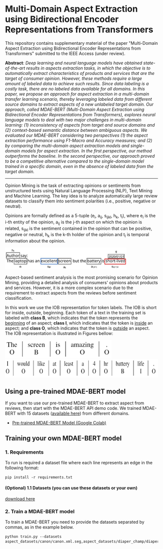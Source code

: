 # Multi-Domain Aspect Extraction using Bidirectional Encoder Representations from Transformers

This repository contains supplementary material of the paper "Multi-Domain Aspect Extraction using Bidirectional Encoder Representations from Transformers" submitted to the IEEE Access (under review).

**Abstract**: *Deep learning and neural language models have obtained state-of-the-art results in aspects extraction tasks, in which the objective is to automatically extract characteristics of products and services that are the target of consumer opinion. However, these methods require a large amount of labeled data to achieve such results. Since data labeling is a costly task, there are no labeled data available for all domains. In this paper, we propose an approach for aspect extraction in a multi-domain transfer learning scenario, thereby leveraging labeled data from different source domains to extract aspects of a new unlabeled target domain. Our approach, called MDAE-BERT (Multi-Domain Aspect Extraction using Bidirectional Encoder Representations from Transformers), explores neural language models to deal with two major challenges in multi-domain learning: (1) inconsistency of aspects from target and source domains and (2) context-based semantic distance between ambiguous aspects. We evaluated our MDAE-BERT considering two perspectives (1) the aspect extraction performance using F1-Macro and Accuracy measures; and (2) by comparing the multi-domain aspect extraction models and single-domain models for aspect extraction. In the first perspective, our method outperforms the baseline. In the second perspective, our approach proved to be a competitive alternative compared to the single-domain model trained in a specific domain, even in the absence of labeled data from the target domain.*

<hr>

Opinion Mining is the task of extracting opinions or sentiments from unstructured texts using Natural Language Processing (NLP), Text Mining and Machine Learning. The key idea is to analyze automatically large review datasets to classify them into sentiment polarities (i.e., positive, negative or neutral).

Opinions are formally defined as a 5-tuple (e<sub>i</sub>, a<sub>ij</sub>, s<sub>ijkl</sub>, h<sub>k</sub>, t<sub>l</sub>), where e<sub>i</sub> is the i-th entity of the opinion, a<sub>ij</sub> is the j-th aspect on which the opinion is related, s<sub>ijkl</sub> is the sentiment contained in the opinion that can be positive, negative or neutral, h<sub>k</sub> is the k-th holder of the opinion and t<sub>l</sub> is temporal information about the opinion.

<img src="Images/sa_example.jpg" alt="sentiment analysis example" width="400"/>

Aspect-based sentiment analysis is the most promising scenario for Opinion Mining, providing a detailed analysis of consumers' opinions about products and services. However, it is a more complex scenario due to the requirement to extract aspects from the reviews before sentiment classification.

In this work we use the IOB representation for token labels. The IOB is short for inside, outside, beginning. Each token of a text in the training set is labeled with <b>class B</b>, which indicates that the token represents the <u>beginning</u> of an aspect; <b>class I</b>, which indicates that the token is <u>inside</u> an aspect; and <b>class O</b>, which indicates that the token is <u>outside</u> an aspect. The IOB representation is illustrated in Figures bellow:

<img src="Images/iob_example1.jpg" alt="iob example 1" height="60" />
<img src="Images/iob_example2.jpg" alt="iob example 2" height="60" />

## Using a pre-trained MDAE-BERT model

If you want to use our pre-trained MDAE-BERT to extract aspect from reviews, then start with the MDAE-BERT API demo code. We trained MDAE-BERT with 15 datasets ([available here](https://drive.google.com/uc?id=1UXzERbIVny5BLCqadqTTpDoiBZA97qCv)) from different domains.

* [Pre-trained MDAE-BERT Model (Google Colab)](https://colab.research.google.com/drive/1eZCZzQVGV05w29izmL0etUGtedoK2ijN)

## Training your own MDAE-BERT model

### 1. Requirements
To run is required a dataset file where each line represents an edge in the following format:
```shell
pip install -r requirements.txt
```

#### (Optional) 1.1 Datasets (you can use these datasets or your own)
[download here](https://drive.google.com/uc?id=1UXzERbIVny5BLCqadqTTpDoiBZA97qCv)

### 2. Train a MDAE-BERT model
To train a MDAE-BERT you need to provide the datasets separated by commas, as in the example below.
```shell
python train.py --datasets aspect_datasets/canon/canon.xml.seg,aspect_datasets/diaper_champ/diaper_champ.xml.seg
```